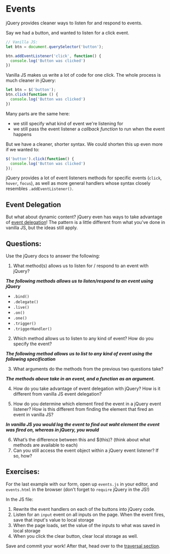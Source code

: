 # Events

jQuery provides cleaner ways to listen for and respond to events.

Say we had a button, and wanted to listen for a click event.

```JavaScript
// Vanilla JS:
let btn = document.querySelector('button');

btn.addEventListener('click', function() {
  console.log('Button was clicked')
})

```

Vanilla JS makes us write a lot of code for one click. The whole process is much cleaner in jQuery:

```JavaScript
let btn = $('button');
btn.click(function () {
  console.log('Button was clicked')
})

```

Many parts are the same here:
- we still specify what kind of event we're listening for
- we still pass the event listener a _callback function_ to run when the event happens

But we have a cleaner, shorter syntax. We could shorten this up even more if we wanted to:

```JavaScript
$('button').click(function() {
  console.log('Button was clicked')
});
```

jQuery provides a lot of event listeners methods for specific events (`click`, `hover`, `focus`), as well as more general handlers whose syntax closely resembles `.addEventListener()`.

## Event Delegation
But what about dynamic content? jQuery even has ways to take advantage of [event delegation](https://learn.jquery.com/events/event-delegation/)! The pattern is a little different from what you've done in vanilla JS, but the ideas still apply.


## Questions:
Use the jQuery docs to answer the following:

1. What method(s) allows us to listen for / respond to an event with jQuery?

**_The following methods allows us to listen/respond to an event using jQuery_**

* `.bind()`
* `.delegate()`
* `.live()`
* `.on()`
* `.one()`
* `.trigger()`
* `.triggerHandler()`

2. Which method allows us to listen to any kind of event? How do you specify the event?

**_The following method allows us to list to any kind of event using the following specification_**

3. What arguments do the methods from the previous two questions take?

**_The methods above take in an event, and a function as an argument._**

4. How do you take advantage of event delegation with jQuery? How is it different from vanilla JS event delegation?


5. How do you determine which element fired the event in a jQuery event listener? How is this different from finding the element that fired an event in vanilla JS?

**_In vanilla JS you would log the event to find out waht element the event was fired on, whereas in jQuery, you would_**

6. What’s the difference between this and $(this)? (think about what methods are available to each)
7. Can you still access the event object within a jQuery event listener? If so, how?

## Exercises:

For the last example with our form, open up `events.js` in your editor, and `events.html` in the browser (don't forget to `require` jQuery in the JS!)

In the JS file:
1. Rewrite the event handlers on each of the buttons into jQuery code.
2. Listen for an `input` event on all inputs on the page. When the event fires, save that input's value to local storage
3. When the page loads, set the value of the inputs to what was saved in local storage
4. When you click the clear button, clear local storage as well.

Save and commit your work! After that, head over to the [traversal section](../part-4-traversal/).
